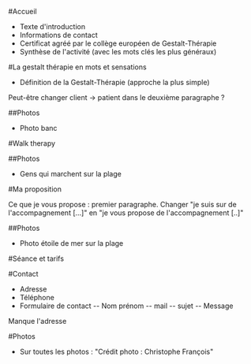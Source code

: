 #Accueil

- Texte d'introduction
- Informations de contact
- Certificat agréé par le collège européen de Gestalt-Thérapie
- Synthèse de l'activité (avec les mots clés les plus généraux)


#La gestalt thérapie en mots et sensations

- Définition de la Gestalt-Thérapie (approche la plus simple)

Peut-être changer client -> patient dans le deuxième paragraphe ?

##Photos

- Photo banc


#Walk therapy


##Photos

- Gens qui marchent sur la plage


#Ma proposition

Ce que je vous propose : premier paragraphe. Changer "je suis sur de l'accompagnement [...]" en "je vous propose de l'accompagnement [..]"

##Photos

- Photo étoile de mer sur la plage


#Séance et tarifs

#Contact

- Adresse
- Téléphone
- Formulaire de contact
-- Nom prénom
-- mail
-- sujet
-- Message

Manque l'adresse

#Photos

- Sur toutes les photos : "Crédit photo : Christophe François"